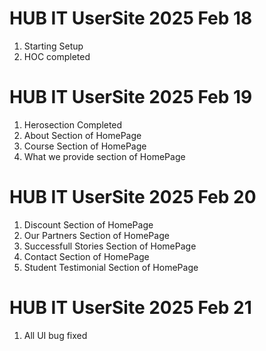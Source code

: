 # HUB IT UserSite 2025 Feb 18
1. Starting Setup
2. HOC completed

# HUB IT UserSite 2025 Feb 19
1. Herosection Completed
2. About Section of HomePage
3. Course Section of HomePage
4. What we provide section of HomePage
  
# HUB IT UserSite 2025 Feb 20
1. Discount Section of HomePage
2. Our Partners Section of HomePage
3. Successfull Stories Section of HomePage
4. Contact Section of HomePage
5. Student Testimonial Section of HomePage

# HUB IT UserSite 2025 Feb 21
1. All UI bug fixed